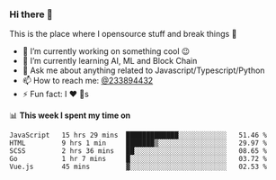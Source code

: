 ### Hi there 👋

<!--
**a233894432/a233894432** is a ✨ _special_ ✨ repository because its `README.md` (this file) appears on your GitHub profile.

Here are some ideas to get you started:

- 🔭 I’m currently working on ...
- 🌱 I’m currently learning ...
- 👯 I’m looking to collaborate on ...
- 🤔 I’m looking for help with ...
- 💬 Ask me about ...
- 📫 How to reach me: ...
- 😄 Pronouns: ...
- ⚡ Fun fact: ...
-->
 
 
This is the place where I opensource stuff and break things :rofl:

- 🔭 I’m currently working on something cool :wink:
- 🌱 I’m currently learning AI, ML and Block Chain
- 💬 Ask me about anything related to Javascript/Typescript/Python
- 📫 How to reach me: [@233894432](https://twitter.com/233894432)
- ⚡ Fun fact: I :heart: :dog:s

📊 **This week I spent my time on**
<!--START_SECTION:waka-->
```text
JavaScript   15 hrs 29 mins  █████████████░░░░░░░░░░░░   51.46 % 
HTML         9 hrs 1 min     ███████▒░░░░░░░░░░░░░░░░░   29.97 % 
SCSS         2 hrs 36 mins   ██░░░░░░░░░░░░░░░░░░░░░░░   08.65 % 
Go           1 hr 7 mins     █░░░░░░░░░░░░░░░░░░░░░░░░   03.72 % 
Vue.js       45 mins         ▓░░░░░░░░░░░░░░░░░░░░░░░░   02.53 % 
```
<!--END_SECTION:waka-->
